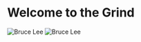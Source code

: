 # Welcome to the Grind
![Bruce Lee](http://1zl13gzmcsu3l9yq032yyf51-wpengine.netdna-ssl.com/wp-content/uploads/2016/11/bruce-lee1.jpg)
![Bruce Lee](http://www.robkingfitness.com/wp-content/uploads/2016/03/do-not-pray-for-an-easy-life-bruce-lee.jpg)